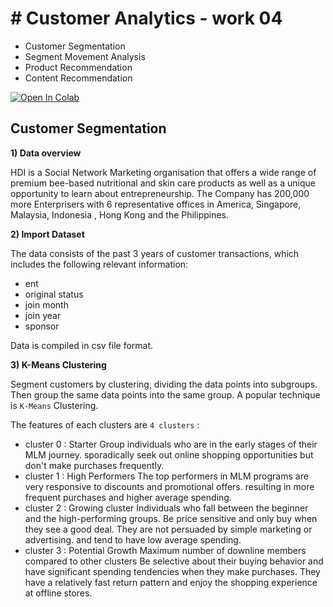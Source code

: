 # # Customer Analytics - work 04
 - Customer Segmentation
 - Segment Movement Analysis
 - Product Recommendation
 - Content Recommendation

[![Open In Colab](https://colab.research.google.com/assets/colab-badge.svg)](https://colab.research.google.com/drive/1BpDBPxs2togvmgEqFrBTVnskpu77FgfS)

## Customer Segmentation

**1) Data overview**

HDI is a Social Network Marketing organisation that offers a wide range of premium bee-based nutritional and skin care products as well as a unique opportunity to learn about entrepreneurship. The Company has 200,000 more Enterprisers with 6 representative offices in America, Singapore, Malaysia, Indonesia , Hong Kong and the Philippines.

**2) Import Dataset**

The data consists of the past 3 years of customer transactions, which includes the following relevant information:
- ent
- original status
- join month
- join year
- sponsor
  
Data is compiled in csv file format.

**3) K-Means Clustering**

Segment customers by clustering, dividing the data points into subgroups. Then group the same data points into the same group. A popular technique is `K-Means` Clustering.

The features of each clusters are `4 clusters` :

 - cluster 0 : Starter Group individuals who are in the early stages of their MLM journey. sporadically seek out online shopping opportunities but don't make purchases frequently.
 - cluster 1 : High Performers The top performers in MLM programs are very responsive to discounts and promotional offers. resulting in more frequent purchases and higher average spending.
 - cluster 2 : Growing cluster Individuals who fall between the beginner and the high-performing groups. Be price sensitive and only buy when they see a good deal. They are not persuaded by simple marketing or advertising. and tend to have low average spending.
 - cluster 3 : Potential Growth Maximum number of downline members compared to other clusters Be selective about their buying behavior and have significant spending tendencies when they make purchases. They have a relatively fast return pattern and enjoy the shopping experience at offline stores.


